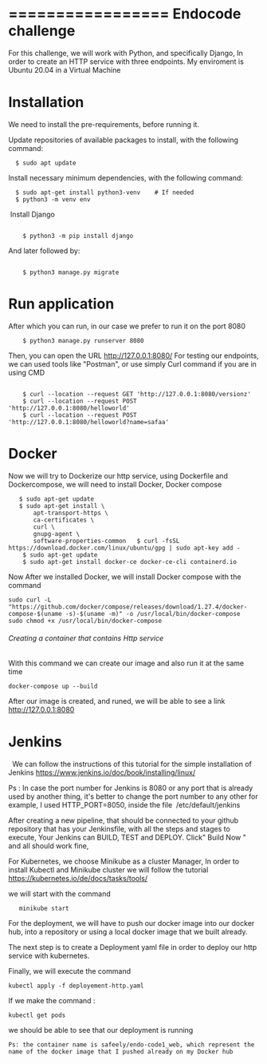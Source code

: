 =================
Endocode challenge
=================

For this challenge, we will work with Python, and specifically Django, In order to create an HTTP service with three endpoints.
My enviroment is Ubuntu 20.04 in a Virtual Machine

Installation
============

We need to install the pre-requirements, before running it.

Update repositories of available packages to install, with
the following command:


```
  $ sudo apt update
```
Install necessary minimum dependencies, with the following command:

```
  $ sudo apt-get install python3-venv    # If needed
  $ python3 -m venv env
```

 Install Django
```

    $ python3 -m pip install django

```
And later followed by:

```

    $ python3 manage.py migrate
```
Run application
===============

After which you can run, in our case we prefer to run it on the port 8080
```
    $ python3 manage.py runserver 8080
```
Then, you can open the URL http://127.0.0.1:8080/
For testing our endpoints, we can used tools like "Postman", or use simply Curl command if you are in using CMD
```

    $ curl --location --request GET 'http://127.0.0.1:8080/versionz'
    $ curl --location --request POST 'http://127.0.0.1:8080/helloworld'
    $ curl --location --request POST 'http://127.0.0.1:8080/helloworld?name=safaa'
```
Docker
===============

Now we will try to Dockerize our http service, using Dockerfile and Dockercompose, we will need to install Docker, Docker compose 
```
   $ sudo apt-get update
   $ sudo apt-get install \
       apt-transport-https \
       ca-certificates \
       curl \
       gnupg-agent \
       software-properties-common   $ curl -fsSL https://download.docker.com/linux/ubuntu/gpg | sudo apt-key add -
    $ sudo apt-get update
    $ sudo apt-get install docker-ce docker-ce-cli containerd.io
```
Now After we installed Docker, we will install Docker compose with the command 
```
sudo curl -L "https://github.com/docker/compose/releases/download/1.27.4/docker-compose-$(uname -s)-$(uname -m)" -o /usr/local/bin/docker-compose
sudo chmod +x /usr/local/bin/docker-compose
```
###### Creating a container that contains Http service
With this command we can create our image and also run it at the same time
```
docker-compose up --build 
```
After our image is created, and runed, we will be able to see a link http://127.0.0.1:8080

Jenkins
===============
 
We can follow the instructions of this tutorial for the simple installation of Jenkins https://www.jenkins.io/doc/book/installing/linux/

Ps : In case the port number for Jenkins is 8080 or any port that is already used by another thing, it's better to change the port number to any other for example, I used HTTP_PORT=8050, inside the file  /etc/default/jenkins

After creating a new pipeline, that should be connected to your github repository that has your Jenkinsfile, with all the steps and stages to execute, Your Jenkins can BUILD, TEST and DEPLOY. Click" Build Now " and all should work fine, 




For Kubernetes, we choose Minikube as a cluster Manager, In order to install Kubectl and Minikube cluster we will follow the tutorial https://kubernetes.io/de/docs/tasks/tools/

we will start with the command 
```
   minikube start
```
For the deployment, we will have to push our docker image into our docker hub, into a repository or using a local docker image that we built already. 

The next step is to create a Deployment yaml file in order to deploy our http service with kubernetes.

Finally, we will execute the command 
```
kubectl apply -f deployement-http.yaml 
```
If we make the command :
```
kubectl get pods
``` 
we should be able to see that our deployment is running 
```
Ps: the container name is safeely/endo-code1_web, which represent the name of the docker image that I pushed already on my Docker hub



